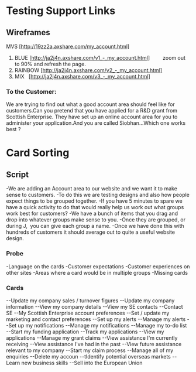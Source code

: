 # Testing Support Links


## Wireframes

MVS   [http://19zz2a.axshare.com/my_account.html]
1. BLUE   [http://ja2j4n.axshare.com/v1_-_my_account.html]         zoom out to 90% and refresh the page.
2. RAINBOW   [http://ja2j4n.axshare.com/v2_-_my_account.html]
3. MIX   [http://ja2j4n.axshare.com/v3_-_my_account.html]


### To the Customer:
We are trying to find out what a good account area should feel like for customers.Can you pretend that you have applied for a R&D grant from Scottish Enterprise. They have set up an online account area for you to administer your application.And you are called Siobhan…Which one works best ?

# Card Sorting
## Script

-We are adding an Account area to our website and we want it to make sense to customers. 
-To do this we are testing designs and also how people expect things to be grouped together.
-If you have 5 minutes to spare we have a quick activity to do that would really help us work out what groups work best for customers?
-We have a bunch of items that you drag and drop into whatever groups make sense to you.
-Once they are grouped, or during J,  you can give each group a name. 
-Once we have done this with hundreds of customers it should average out to quite a useful website design. 

### Probe
-Language on the cards
-Customer expectations
-Customer experiences on other sites
-Areas where a card would be in multiple groups
-Missing cards

### Cards
--Update my company sales / turnover figures
--Update my company information
--View my company details
--View my SE contacts
--Contact SE
--My Scottish Enterprise account preferences
--Set / update my marketing and contact preferences
--Set up my alerts
--Manage my alerts
--Set up my notifications
--Manage my notifications
--Manage my to-do list
--Start my funding application
--Track my applications
--View my applications
--Manage my grant claims
--View assistance I'm currently receiving
--View assistance I've had in the past
--View future assistance relevant to my company
--Start my claim process
--Manage all of my enquiries
--Delete my accoun
--tIdentify potential overseas markets
--Learn new business skills
--Sell into the European Union
